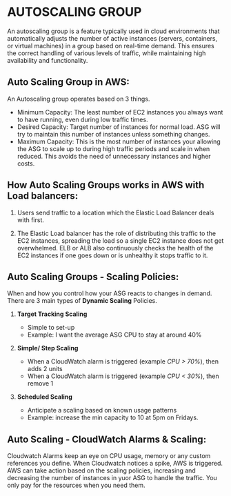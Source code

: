 # **AUTOSCALING GROUP**

An autoscaling group is a feature typically used in cloud environments that automatically adjusts the number of active instances (servers, containers, or virtual machines) in a group based on real-time demand. This ensures the correct handling of various levels of traffic, while maintaining high availability and functionality.

## **Auto Scaling Group in AWS**:
An Autoscaling group operates based on 3 things. 
- Minimum Capacity: The least number of EC2 instances you always want to have running, even during low traffic times.
- Desired Capacity: Target number of instances for normal load. ASG will try to maintain this number of instances unless something changes.
- Maximum Capacity: This is the most number of instances your allowing the ASG to scale up to during high traffic periods and scale in when reduced. This avoids the need of unnecessary instances and higher costs.

## **How Auto Scaling Groups works in AWS with Load balancers**:
1) Users send traffic to a location which the Elastic Load Balancer deals with first.

2) The Elastic Load balancer has the role of distributing this traffic to the EC2 instances, spreading the load so a single EC2 instance does not get overwhelmed. ELB or ALB also continuously checks the health of the EC2 instances if one goes down or is unhealthy it stops traffic to it.

## **Auto Scaling Groups - Scaling Policies**:
When and how you control how your ASG reacts to changes in demand. There are 3 main types of **Dynamic Scaling** Policies.
1) **Target Tracking Scaling** 
   + Simple to set-up
   + Example: I want the average ASG CPU to stay at around 40%

2) **Simple/ Step Scaling**
   + When a CloudWatch alarm is triggered (example *CPU > 70%*), then adds 2 units
   + When a CloudWatch alarm is triggered (example *CPU < 30%*), then remove 1

3) **Scheduled Scaling**
   + Anticipate a scaling based on known usage patterns
   + Example: increase the min capacity to 10 at 5pm on Fridays.

## **Auto Scaling - CloudWatch Alarms & Scaling**:
Cloudwatch Alarms keep an eye on CPU usage, memory or any custom references you define. When Cloudwatch notices a spike, AWS is triggered. AWS can take action based on the scaling policies, increasing and decreasing the number of instances in yuor ASG to handle the traffic. You only pay for the resources when you need them.
